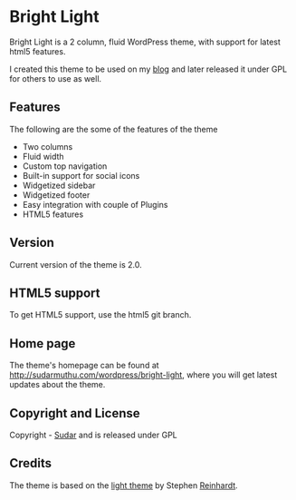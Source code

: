 # Bright Light

Bright Light is a 2 column, fluid WordPress theme, with support for latest html5 features.

I created this theme to be used on my [blog](http://sudarmuthu.com) and later released it under GPL for others to use as well.

## Features

The following are the some of the features of the theme

*   Two columns
*   Fluid width
*   Custom top navigation
*   Built-in support for social icons
*   Widgetized sidebar
*   Widgetized footer
*   Easy integration with couple of Plugins
*   HTML5 features

## Version

Current version of the theme is 2.0. 

## HTML5 support

To get HTML5 support, use the html5 git branch.

## Home page

The theme's homepage can be found at http://sudarmuthu.com/wordpress/bright-light, where you will get latest updates about the theme.

## Copyright and License

Copyright - [Sudar](http://sudarmuthu.com) and is released under GPL

## Credits

The theme is based on the [light theme](http://wpzone.net/free-wordpress-themes/light/) by Stephen [Reinhardt](http://vaguedream.com/).